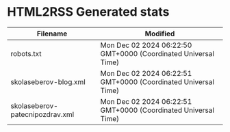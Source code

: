 # HTML2RSS Generated stats

| Filename | Modified |
| -------- | -------- |
| robots.txt | Mon Dec 02 2024 06:22:50 GMT+0000 (Coordinated Universal Time) |
| skolaseberov-blog.xml | Mon Dec 02 2024 06:22:51 GMT+0000 (Coordinated Universal Time) |
| skolaseberov-patecnipozdrav.xml | Mon Dec 02 2024 06:22:51 GMT+0000 (Coordinated Universal Time) |
